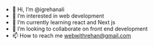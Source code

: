 - 👋 Hi, I’m @igrehanali
- 👀 I’m interested in web development 
- 🌱 I’m currently learning react and Next js
- 💞️ I’m looking to collaborate on front end development 
- 📫 How to reach me webwithrehan@gmail.com

<!---
igrehanali/igrehanali is a ✨ special ✨ repository because its `README.md` (this file) appears on your GitHub profile.
You can click the Preview link to take a look at your changes.
--->
